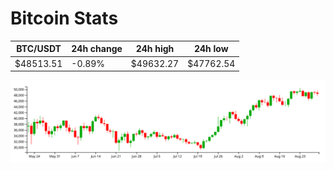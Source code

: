 # Bitcoin Stats

BTC/USDT|24h change|24h high|24h low|
|---|---|---|---|
|$48513.51|-0.89%|$49632.27|$47762.54|

<img src="./chart.svg">
